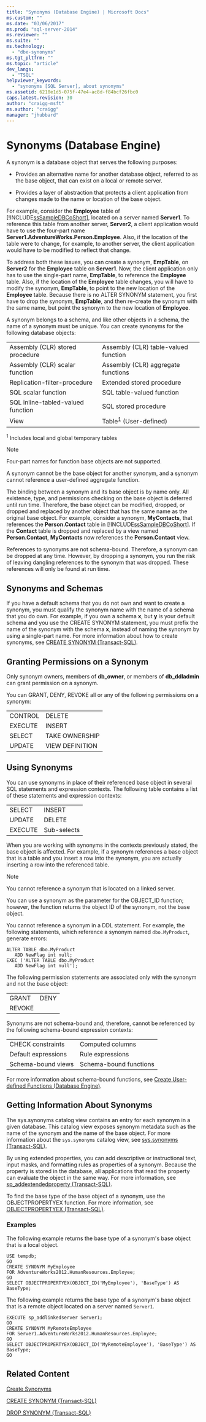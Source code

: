 ```yaml
---
title: "Synonyms (Database Engine) | Microsoft Docs"
ms.custom: ""
ms.date: "03/06/2017"
ms.prod: "sql-server-2014"
ms.reviewer: ""
ms.suite: ""
ms.technology: 
  - "dbe-synonyms"
ms.tgt_pltfrm: ""
ms.topic: "article"
dev_langs: 
  - "TSQL"
helpviewer_keywords: 
  - "synonyms [SQL Server], about synonyms"
ms.assetid: 6210e1d5-075f-47e4-ac8d-f84bcf26fbc0
caps.latest.revision: 30
author: "craigg-msft"
ms.author: "craigg"
manager: "jhubbard"
---
```

# Synonyms (Database Engine)
  A synonym is a database object that serves the following purposes:  
  
-   Provides an alternative name for another database object, referred to as the base object, that can exist on a local or remote server.  
  
-   Provides a layer of abstraction that protects a client application from changes made to the name or location of the base object.  
  
 For example, consider the **Employee** table of [!INCLUDE[ssSampleDBCoShort](../includes/sssampledbcoshort-md.md)], located on a server named **Server1**. To reference this table from another server, **Server2**, a client application would have to use the four-part name **Server1.AdventureWorks.Person.Employee**. Also, if the location of the table were to change, for example, to another server, the client application would have to be modified to reflect that change.  
  
 To address both these issues, you can create a synonym, **EmpTable**, on **Server2** for the **Employee** table on **Server1**. Now, the client application only has to use the single-part name, **EmpTable**, to reference the **Employee** table. Also, if the location of the **Employee** table changes, you will have to modify the synonym, **EmpTable**, to point to the new location of the **Employee** table. Because there is no ALTER SYNONYM statement, you first have to drop the synonym, **EmpTable**, and then re-create the synonym with the same name, but point the synonym to the new location of **Employee**.  
  
 A synonym belongs to a schema, and like other objects in a schema, the name of a synonym must be unique. You can create synonyms for the following database objects:  
  
|||  
|-|-|  
|Assembly (CLR) stored procedure|Assembly (CLR) table-valued function|  
|Assembly (CLR) scalar function|Assembly (CLR) aggregate functions|  
|Replication-filter-procedure|Extended stored procedure|  
|SQL scalar function|SQL table-valued function|  
|SQL inline-tabled-valued function|SQL stored procedure|  
|View|Table<sup>1</sup> (User-defined)|  
  
 <sup>1</sup> Includes local and global temporary tables  
  
> [!NOTE]  
>  Four-part names for function base objects are not supported.  
  
 A synonym cannot be the base object for another synonym, and a synonym cannot reference a user-defined aggregate function.  
  
 The binding between a synonym and its base object is by name only. All existence, type, and permissions checking on the base object is deferred until run time. Therefore, the base object can be modified, dropped, or dropped and replaced by another object that has the same name as the original base object. For example, consider a synonym, **MyContacts**, that references the **Person.Contact** table in [!INCLUDE[ssSampleDBCoShort](../includes/sssampledbcoshort-md.md)]. If the **Contact** table is dropped and replaced by a view named **Person.Contact**, **MyContacts** now references the **Person.Contact** view.  
  
 References to synonyms are not schema-bound. Therefore, a synonym can be dropped at any time. However, by dropping a synonym, you run the risk of leaving dangling references to the synonym that was dropped. These references will only be found at run time.  
  
## Synonyms and Schemas  
 If you have a default schema that you do not own and want to create a synonym, you must qualify the synonym name with the name of a schema that you do own. For example, if you own a schema **x**, but **y** is your default schema and you use the CREATE SYNONYM statement, you must prefix the name of the synonym with the schema **x**, instead of naming the synonym by using a single-part name. For more information about how to create synonyms, see [CREATE SYNONYM &#40;Transact-SQL&#41;](~/t-sql/statements/create-synonym-transact-sql.md).  
  
## Granting Permissions on a Synonym  
 Only synonym owners, members of **db_owner**, or members of **db_ddladmin** can grant permission on a synonym.  
  
 You can GRANT, DENY, REVOKE all or any of the following permissions on a synonym:  
  
|||  
|-|-|  
|CONTROL|DELETE|  
|EXECUTE|INSERT|  
|SELECT|TAKE OWNERSHIP|  
|UPDATE|VIEW DEFINITION|  
  
## Using Synonyms  
 You can use synonyms in place of their referenced base object in several SQL statements and expression contexts. The following table contains a list of these statements and expression contexts:  
  
|||  
|-|-|  
|SELECT|INSERT|  
|UPDATE|DELETE|  
|EXECUTE|Sub-selects|  
  
 When you are working with synonyms in the contexts previously stated, the base object is affected. For example, if a synonym references a base object that is a table and you insert a row into the synonym, you are actually inserting a row into the referenced table.  
  
> [!NOTE]  
>  You cannot reference a synonym that is located on a linked server.  
  
 You can use a synonym as the parameter for the OBJECT_ID function; however, the function returns the object ID of the synonym, not the base object.  
  
 You cannot reference a synonym in a DDL statement. For example, the following statements, which reference a synonym named `dbo.MyProduct`, generate errors:  
  
```  
ALTER TABLE dbo.MyProduct  
   ADD NewFlag int null;  
EXEC ('ALTER TABLE dbo.MyProduct  
   ADD NewFlag int null');  
```  
  
 The following permission statements are associated only with the synonym and not the base object:  
  
|||  
|-|-|  
|GRANT|DENY|  
|REVOKE||  
  
 Synonyms are not schema-bound and, therefore, cannot be referenced by the following schema-bound expression contexts:  
  
|||  
|-|-|  
|CHECK constraints|Computed columns|  
|Default expressions|Rule expressions|  
|Schema-bound views|Schema-bound functions|  
  
 For more information about schema-bound functions, see [Create User-defined Functions &#40;Database Engine&#41;](../../2014/database-engine/create-user-defined-functions-database-engine.md).  
  
## Getting Information About Synonyms  
 The sys.synonyms catalog view contains an entry for each synonym in a given database. This catalog view exposes synonym metadata such as the name of the synonym and the name of the base object. For more information about the `sys.synonyms` catalog view, see [sys.synonyms &#40;Transact-SQL&#41;](~/relational-databases/system-catalog-views/sys-synonyms-transact-sql.md).  
  
 By using extended properties, you can add descriptive or instructional text, input masks, and formatting rules as properties of a synonym. Because the property is stored in the database, all applications that read the property can evaluate the object in the same way. For more information, see [sp_addextendedproperty &#40;Transact-SQL&#41;](~/relational-databases/system-stored-procedures/sp-addextendedproperty-transact-sql.md).  
  
 To find the base type of the base object of a synonym, use the OBJECTPROPERTYEX function. For more information, see [OBJECTPROPERTYEX &#40;Transact-SQL&#41;](~/t-sql/functions/objectproperty-transact-sql.md).  
  
### Examples  
 The following example returns the base type of a synonym's base object that is a local object.  
  
```  
USE tempdb;  
GO  
CREATE SYNONYM MyEmployee   
FOR AdventureWorks2012.HumanResources.Employee;  
GO  
SELECT OBJECTPROPERTYEX(OBJECT_ID('MyEmployee'), 'BaseType') AS BaseType;  
```  
  
 The following example returns the base type of a synonym's base object that is a remote object located on a server named `Server1`.  
  
```  
EXECUTE sp_addlinkedserver Server1;  
GO  
CREATE SYNONYM MyRemoteEmployee  
FOR Server1.AdventureWorks2012.HumanResources.Employee;  
GO  
SELECT OBJECTPROPERTYEX(OBJECT_ID('MyRemoteEmployee'), 'BaseType') AS BaseType;  
GO  
```  
  
## Related Content  
 [Create Synonyms](../../2014/database-engine/create-synonyms.md)  
  
 [CREATE SYNONYM &#40;Transact-SQL&#41;](~/t-sql/statements/create-synonym-transact-sql.md)  
  
 [DROP SYNONYM &#40;Transact-SQL&#41;](~/t-sql/statements/drop-synonym-transact-sql.md)  
  
  